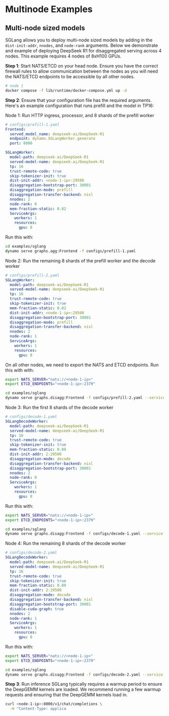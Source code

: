# Multinode Examples

## Multi-node sized models

SGLang allows you to deploy multi-node sized models by adding in the `dist-init-addr`, `nnodes`, and `node-rank` arguments. Below we demonstrate and example of deploying DeepSeek R1 for disaggregated serving across 4 nodes. This example requires
4 nodes of 8xH100 GPUs.

**Step 1**: Start NATS/ETCD on your head node. Ensure you have the correct firewall rules to allow communication between the nodes as you will need the NATS/ETCD endpoints to be accessible by all other nodes.
```bash
# node 1
docker compose -f lib/runtime/docker-compose.yml up -d
```

**Step 2**: Ensure that your configuration file has the required arguments. Here's an example configuration that runs prefill and the model in TP16:

Node 1: Run HTTP ingress, processor, and 8 shards of the prefill worker
```yaml
# configs/prefill-1.yaml
Frontend:
  served_model_name: deepseek-ai/DeepSeek-R1
  endpoint: dynamo.SGLangWorker.generate
  port: 8000

SGLangWorker:
  model-path: deepseek-ai/DeepSeek-R1
  served-model-name: deepseek-ai/DeepSeek-R1
  tp: 16
  trust-remote-code: true
  skip-tokenizer-init: true
  dist-init-addr: <node-1-ip>:29500
  disaggregation-bootstrap-port: 30001
  disaggregation-mode: prefill
  disaggregation-transfer-backend: nixl
  nnodes: 2
  node-rank: 0
  mem-fraction-static: 0.82
  ServiceArgs:
    workers: 1
    resources:
      gpu: 8
```

Run this with:
```bash
cd examples/sglang
dynamo serve graphs.agg:Frontend -f configs/prefill-1.yaml
```

Node 2: Run the remaining 8 shards of the prefill worker and the decode worker
```yaml
# configs/prefill-2.yaml
SGLangWorker:
  model-path: deepseek-ai/DeepSeek-R1
  served-model-name: deepseek-ai/DeepSeek-R1
  tp: 16
  trust-remote-code: true
  skip-tokenizer-init: true
  mem-fraction-static: 0.82
  dist-init-addr: <node-1-ip>:29500
  disaggregation-bootstrap-port: 30001
  disaggregation-mode: prefill
  disaggregation-transfer-backend: nixl
  nnodes: 2
  node-rank: 1
  ServiceArgs:
    workers: 1
    resources:
      gpu: 8
```

On all other nodes, we need to export the NATS and ETCD endpoints. Run this with with:
```bash
export NATS_SERVER="nats://<node-1-ip>"
export ETCD_ENDPOINTS="<node-1-ip>:2379"

cd examples/sglang
dynamo serve graphs.disagg:Frontend -f configs/prefill-2.yaml --service-name SGLangWorker
```

Node 3: Run the first 8 shards of the decode worker
```yaml
# configs/decode-1.yaml
SGLangDecodeWorker:
  model-path: deepseek-ai/DeepSeek-R1
  served-model-name: deepseek-ai/DeepSeek-R1
  tp: 16
  trust-remote-code: true
  skip-tokenizer-init: true
  mem-fraction-static: 0.80
  dist-init-addr: 2:29500
  disaggregation-mode: decode
  disaggregation-transfer-backend: nixl
  disaggregation-bootstrap-port: 30001
  nnodes: 2
  node-rank: 0
  ServiceArgs:
    workers: 1
    resources:
      gpu: 8
```

Run this with:
```bash
export NATS_SERVER="nats://<node-1-ip>"
export ETCD_ENDPOINTS="<node-1-ip>:2379"

cd examples/sglang
dynamo serve graphs.disagg:Frontend -f configs/decode-1.yaml --service-name SGLangDecodeWorker
```

Node 4: Run the remaining 8 shards of the decode worker
```yaml
# configs/decode-2.yaml
SGLangDecodeWorker:
  model-path: deepseek-ai/DeepSeek-R1
  served-model-name: deepseek-ai/DeepSeek-R1
  tp: 16
  trust-remote-code: true
  skip-tokenizer-init: true
  mem-fraction-static: 0.80
  dist-init-addr: 2:29500
  disaggregation-mode: decode
  disaggregation-transfer-backend: nixl
  disaggregation-bootstrap-port: 30001
  disable-cuda-graph: true
  nnodes: 2
  node-rank: 1
  ServiceArgs:
    workers: 1
    resources:
      gpu: 8
```

Run this with:
```bash
export NATS_SERVER="nats://<node-1-ip>"
export ETCD_ENDPOINTS="<node-1-ip>:2379"

cd examples/sglang
dynamo serve graphs.disagg:Frontend -f configs/decode-2.yaml --service-name SGLangDecodeWorker
```

**Step 3**: Run inference
SGLang typically requires a warmup period to ensure the DeepGEMM kernels are loaded. We recommend running a few warmup requests and ensuring that the DeepGEMM kernels load in.

```bash
curl <node-1-ip>:8000/v1/chat/completions \
  -H "Content-Type: applica